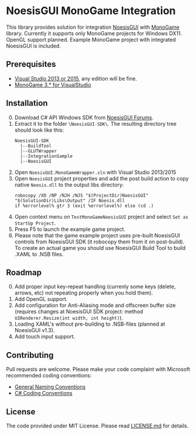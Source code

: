 NoesisGUI MonoGame Integration
=============
This library provides solution for integration [NoesisGUI](http://noesisengine.com) with [MonoGame](http://monogame.net) library.
Currently it supports only MonoGame projects for Windows DX11. OpenGL support planned.
Example MonoGame project with integrated NoesisGUI is included.

Prerequisites
-----
* [Visual Studio 2013 or 2015](https://www.visualstudio.com/), any edition will be fine.
* [MonoGame 3.* for VisualStudio](http://monogame.net)

Installation
-----
0. Download C# API Windows SDK from [NoesisGUI Forums](http://www.noesisengine.com/forums/viewtopic.php?f=3&t=91).
0. Extract it to the folder `\NoesisGUI-SDK\`. The resulting directory tree should look like this:
    ```
    NoesisGUI-SDK
      |--BuildTool
      |--GLUTWrapper
      |--IntegrationSample
      |--NoesisGUI
    ```
0. Open `NoesisGUI.MonoGameWrapper.sln` with Visual Studio 2013/2015
0. Open `NoesisGUI` project properties and add the post build action to copy native `Noesis.dll` to the output libs directory:
    ```
    robocopy /XO /NP /NJH /NJS "$(ProjectDir)NoesisGUI" "$(SolutionDir)Libs\Output" /IF Noesis.dll
    if %errorlevel% gtr 3 (exit %errorlevel%) else (cd .)
    ```
0. Open context menu on `TestMonoGameNoesisGUI` project and select `Set as StartUp Project`.
0. Press F5 to launch the example game project.
0. Please note that the game example project uses pre-built NoesisGUI controls from NoesisGUI SDK (it robocopy them from it on post-build). To create an actual game you should use NoesisGUI Build Tool to build .XAML to .NSB files.

Roadmap
-----
0. Add proper input key-repeat handling (currenly some keys (delete, arrows, etc) not repeating properly when you hold them).
0. Add OpenGL support.
0. Add configuration for Anti-Aliasing mode and offscreen buffer size (requires changes at NoesisGUI SDK project: method `UIRenderer.Resize(int width, int height)`).
0. Loading XAML's without pre-building to .NSB-files (planned at NoesisGUI v1.3).
0. Add touch input support.

Contributing
-----
Pull requests are welcome.
Please make your code complaint with Microsoft recommended coding conventions:
* [General Naming Conventions](https://msdn.microsoft.com/en-us/library/ms229045%28v=vs.110%29.aspx) 
* [C# Coding Conventions](https://msdn.microsoft.com/en-us/library/ff926074.aspx)

License
-----
The code provided under MIT License. Please read [LICENSE.md](LICENSE.md) for details.